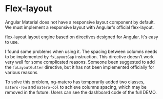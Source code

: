 # Flex-layout

Angular Material does not have a responsive layout component by default. We must implement a responsive layout with Angular's official flex-layout.

flex-layout layout engine based on directives designed for Angular. It's easy to use.

I found some problems when using it. The spacing between columns needs to be implemented by `fxLayoutGap` instruction. This directive doesn't work very well for some complicated reasons. Someone been suggested to add the `fxLayoutGutter` directive, but it has not been implemented officially for various reasons.

To solve this problem, ng-matero has temporarily added two classes, `matero-row` and `matero-col` to achieve columns spacing, which may be removed in the future. Users can see the dashboard code of the full DEMO.